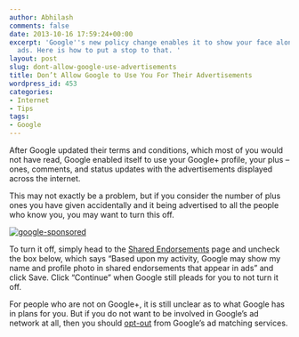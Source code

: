 ```yaml
---
author: Abhilash
comments: false
date: 2013-10-16 17:59:24+00:00
excerpt: 'Google''s new policy change enables it to show your face along with its
  ads. Here is how to put a stop to that. '
layout: post
slug: dont-allow-google-use-advertisements
title: Don’t Allow Google to Use You For Their Advertisements
wordpress_id: 453
categories:
- Internet
- Tips
tags:
- Google
---
```


After Google updated their terms and conditions, which most of you would not have read, Google enabled itself to use your Google+ profile, your plus – ones, comments, and status updates with the advertisements displayed across the internet.

This may not exactly be a problem, but if you consider the number of plus ones you have given accidentally and it being advertised to all the people who know you, you may want to turn this off.

[![google-sponsored](https://techcovered.github.io/images/google-sponsored_thumb.png)](http://img.techcovered.org/tc/google-sponsored.png)

To turn it off, simply head to the [Shared Endorsements](https://plus.google.com/settings/endorsements) page and uncheck the box below, which says “Based upon my activity, Google may show my name and profile photo in shared endorsements that appear in ads” and click Save. Click “Continue” when Google still pleads for you to not turn it off.

For people who are not on Google+, it is still unclear as to what Google has in plans for you. But if you do not want to be involved in Google’s ad network at all, then you should [opt-out](https://www.google.com/settings/u/0/ads) from Google’s ad matching services.
